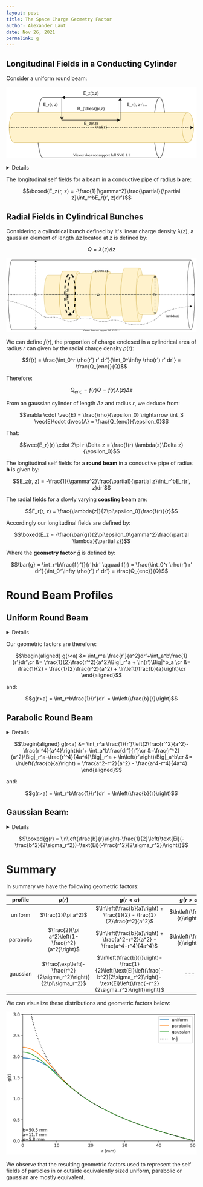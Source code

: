 ```yaml
---
layout: post
title: The Space Charge Geometry Factor
author: Alexander Laut
date: Nov 26, 2021
permalink: g
---
```


## Longitudinal Fields in a Conducting Cylinder

Consider a uniform round beam:

![Field Schematic of Coasting Beam](../assets/amperian_surface.drawio.svg)

<details>

From ampere's law:

$$\nabla \times \vec{E} = -\frac{\partial B}{\partial t} \to \oint \vec{E}\cdot d\vec{l} = -\frac{\partial}{\partial t}\iint_S\vec{B}\cdot d\vec{A}$$

and by defining the following integration path/surface through a round charge distribution:

$$\begin{aligned}
\oint \vec{E}\cdot d\vec{l} = E_z(r,z)\Delta z + \int_r^bE_r(r', z+\Delta z)dr'-E_z(b, z)\Delta z -\int_r^bE_r(r', z)dr'
\end{aligned}$$

and:

$$\begin{aligned}
-\frac{\partial}{\partial t}\iint_S\vec{B}\cdot d\vec{A} = -\Delta z \frac{\partial}{\partial t}\int_r^bB_{\theta}(r', z)
\end{aligned}$$
Using:

$$E_r(r', z+\Delta z)-E_r(r', z) = \frac{\partial E_r(r', z)}{\partial z}\Delta z$$

Since $dz = -vdt$:

$$\begin{aligned}
E_z(r,z)-E_z(b,z)&= -\int_r^b\left[\frac{\partial E_r(r', z)}{\partial z}+\frac{\partial B_{\theta}(r', z)}{\partial t}\right]dr'\cr
&=-\frac{\partial}{\partial z}\int_r^b[E_r(r',z)-vB_{\theta}(r',z)]dr'\cr
&=-\frac{\partial}{\partial z}\int_r^b[E_r(r',z)-\beta^2E_r(r',z)]dr'
\end{aligned}$$

Therefore:

$$E_z(r,z) = E_z(b,z)-(1-\beta^2)\frac{\partial}{\partial z}\int_r^bE_r(r',z)dr'$$

</details>

The longitudinal self fields  for a beam in a conductive pipe of radius __b__ are:

$$\boxed{E_z(r, z) = -\frac{1}{\gamma^2}\frac{\partial}{\partial z}\int_r^bE_r(r', z)dr'}$$

## Radial Fields in Cylindrical Bunches

Considering a cylindrical bunch defined by it's linear charge density $\lambda(z)$, a gaussian element of length $\Delta z$ located at $z$ is defined by:

$$Q = \lambda(z) \Delta z$$

![Integration Surfaces to Compute Radial Fields in Cylindrical Beam](../assets/round_beam.drawio.svg)

We can define $f(r)$, the proportion of charge enclosed in a cylindrical area of radius $r$ can given by the radial charge density $\rho(r)$:

$$f(r) =  \frac{\int_0^r \rho(r') r' dr'}{\int_0^\infty \rho(r') r' dr'} = \frac{Q_{enc}}{Q}$$

Therefore:

$$Q_{enc} = f(r) Q = f(r)\lambda(z) \Delta z$$

From an gaussian cylinder of length $\Delta z$ and radius $r$, we deduce from:

$$\nabla \cdot \vec{E} = \frac{\rho}{\epsilon_0} \rightarrow \int_S \vec{E}\cdot d\vec{A} = \frac{Q_{enc}}{\epsilon_0}$$

That:

$$\vec{E_r}(r) \cdot 2\pi r \Delta z = \frac{f(r) \lambda(z)\Delta z}{\epsilon_0}$$

The longitudinal self fields for a __round beam__ in a conductive pipe of radius __b__ is given by:

$$E_z(r, z) = -\frac{1}{\gamma^2}\frac{\partial}{\partial z}\int_r^bE_r(r', z)dr'$$

The radial fields for a slowly varying __coasting beam__ are:

$$E_r(r, z) = \frac{\lambda(z)}{2\pi\epsilon_0}\frac{f(r)}{r}$$

Accordingly our longitudinal fields are defined by:

$$\boxed{E_z = -\frac{\bar{g}}{2\pi\epsilon_0\gamma^2}\frac{\partial \lambda}{\partial z}}$$

Where the __geometry factor__ $\bar{g}$ is defined by:

$$\bar{g} = \int_r^b\frac{f(r')}{r'}dr' \qquad f(r) =  \frac{\int_0^r \rho(r') r' dr'}{\int_0^\infty \rho(r') r' dr'} = \frac{Q_{enc}}{Q}$$

# Round Beam Profiles

## Uniform Round Beam

<details>

A uniform charge distribution in a cylindrical beam is defined by constant surface charge density:

$$\rho(r) = \sigma = \frac{Q}{\pi a^2}$$

For $r < a$:

$$f(r) = \frac{r^2}{a^2}$$

$$E_r(r, z) = \frac{\lambda(z)}{2\pi\epsilon_0}\frac{r}{a^2}$$

For $r > a$:

$$f(r) = 1$$

$$E_r(r, z)=\frac{\lambda(z)}{2\pi\epsilon_0}\frac{1}{r}$$

</details>

Our geometric factors are therefore:

$$\begin{aligned}
g(r<a) &= \int_r^a \frac{r'}{a^2}dr'+\int_a^b\frac{1}{r'}dr'\cr
&= \frac{1}{2}\frac{r'^2}{a^2}\Big|_r^a + \ln(r')\Big|^b_a \cr
&=  \frac{1}{2} - \frac{1}{2}\frac{r^2}{a^2} + \ln\left(\frac{b}{a}\right)\cr
\end{aligned}$$

and:

$$g(r>a) = \int_r^b\frac{1}{r'}dr' = \ln\left(\frac{b}{r}\right)$$

## Parabolic Round Beam

<details>
  
We can define a radial parabolic charge distribution of width $a$ with the following:

$$\rho(r) = \frac{2Q}{\pi a^2}\left(1-\frac{r^2}{a^2}\right)$$

Accordingly:

$$Q = \int_0^a \rho(r) r dr d\theta$$

We can then define our relative enclosed charge $f(r)$.

For r < a:

$$\begin{aligned}
f(r) &= \frac{2\pi}{Q}\int_0^r\rho(r')r'dr' \cr
&= \frac{4}{a^2}\int_0^rr'(1-\frac{r'^2}{a^2})dr'\cr
&= \frac{4}{a^2}\left(\frac{r'^2}{2}\Big|_0^r -\frac{r'^4}{4a^2}\Big|_0^r\right)\cr
&= \frac{4}{a^2}\left(\frac{r^2}{2}-\frac{r^4}{4a^2}\right)\cr
&= 2\frac{r^2}{a^2}-\frac{r^4}{a^4}
\end{aligned}$$

For r > a:

$$f(r) = 1$$

Therefore our geometric factor is defined by:

</details>

$$\begin{aligned}
g(r<a) &= \int_r^a \frac{1}{r'}\left(2\frac{r'^2}{a^2}-\frac{r'^4}{a^4}\right)dr'+ \int_a^b\frac{dr'}{r'}\cr
&=\frac{r'^2}{a^2}\Big|_r^a-\frac{r'^4}{4a^4}\Big|_r^a + \ln\left(r'\right)\Big|_a^b\cr
&= \ln\left(\frac{b}{a}\right) + \frac{a^2-r^2}{a^2} - \frac{a^4-r^4}{4a^4}
\end{aligned}$$

and:

$$g(r>a) = \int_r^b\frac{1}{r'}dr' = \ln\left(\frac{b}{r}\right)$$

## Gaussian Beam:

<details>

Given a radial charge distribution is defined by:

$$\rho(r) = \frac{Q}{\sigma_r^2(\sqrt{2\pi})^2}\exp\left(-\frac{r^2}{2\sigma_r^2}\right)$$

Therefore our form factor $f(r)$:

$$f(r) = \frac{\int_0^r\rho(r')r'dr}{\int_0^\infty \rho(r')r'dr} = \frac{1}{2\pi}\int_0^r r'\exp\left(-\frac{r'^2}{2\sigma_r^2}\right)dr' = 1-\exp\left(-\frac{r^2}{2\sigma_r^2}\right)$$

Therefore:

$$\begin{aligned}
g(r) &= \int_r^b\frac{1}{r'}\left(1-\exp\left(-\frac{r'^2}{2\sigma_r^2}\right)\right)dr'\cr
&=\int_r^b\frac{dr'}{r'} -\int_r^b\frac{1}{r'}\exp\left(-\frac{r^2}{2\sigma_r^2}\right)dr'\cr
&= \ln(r')\Big|_r^b -\frac{1}{2}\text{Ei}\left(-\frac{r'^2}{2\sigma_r^2}\right)\Big|_r^b\cr
&= \ln\left(\frac{b}{r}\right)-\frac{1}{2}\left(\text{Ei}(-\frac{b^2}{2\sigma_r^2})-\text{Ei}(-\frac{r^2}{2\sigma_r^2})\right)
\end{aligned}$$

Where the exponential integral $\text{Ei}$ is defined by:

$$\text{Ei}(x) = \int_{-\infty}^x \frac{e^t}{t}dt$$

Our maximum value occurs at:

$$g(0) = \frac{1}{2}\left(\ln\left(\frac{b^2}{2\sigma_r^2}\right)+\Gamma(0, \frac{b^2}{2\sigma_r^2}+\gamma\right)$$

Where:

$$\Gamma(a, x) = \frac{1}{\Gamma(a)}\int_0^xt^{a-1}e^{-t}dt$$

and:

$$\gamma = \lim_{n\to\infty}\left(-\ln n +\sum_{k=1}^n\frac{1}{k}\right) \approx 0.57721$$

</details>
  
$$\boxed{g(r) = \ln\left(\frac{b}{r}\right)-\frac{1}{2}\left(\text{Ei}(-\frac{b^2}{2\sigma_r^2})-\text{Ei}(-\frac{r^2}{2\sigma_r^2})\right)}$$
  
# Summary

In summary we have the following geometric factors:

| profile   | $\rho(r)$| $g(r <a)$| $g(r > a)$ | $g(r=0)$ |
| :-: | :-:| :-: | :-: | :-: |
| uniform   | $\frac{1}{\pi a^2}$ | $\ln\left(\frac{b}{a}\right) + \frac{1}{2} - \frac{1}{2}\frac{r^2}{a^2}$ | $\ln\left(\frac{b}{r}\right)$ | $\ln\left(\frac{b}{a}\right) + \frac{1}{2}$|
| parabolic | $\frac{2}{\pi a^2}\left(1-\frac{r^2}{a^2}\right)$ | $\ln\left(\frac{b}{a}\right) + \frac{a^2-r^2}{a^2} - \frac{a^4-r^4}{4a^4}$ | $\ln\left(\frac{b}{r}\right)$ | $\ln\left(\frac{b}{a}\right) + \frac{3}{4}$ |
| gaussian  | $\frac{\exp\left(-\frac{r^2}{2\sigma_r^2}\right)}{2\pi\sigma_r^2}$ | $\ln\left(\frac{b}{r}\right)-\frac{1}{2}\left[\text{Ei}\left(\frac{-b^2}{2\sigma_r^2}\right)-\text{Ei}\left(\frac{-r^2}{2\sigma_r^2}\right)\right]$ | --- | $\frac{1}{2}\left(\ln\left(\frac{b^2}{2\sigma_r^2}\right)+\Gamma(0, \frac{b^2}{2\sigma_r^2}+\gamma\right)$ |

We can visualize these distributions and geometric factors below:

![Charge Profiles with Subsequent Geometric Factors](../assets/g.svg)

We observe that the resulting geometric factors used to represent the self fields of particles in or outside equivalently sized uniform, parabolic or gaussian are mostly equivalent.
